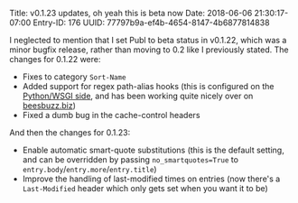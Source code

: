 Title: v0.1.23 updates, oh yeah this is beta now
Date: 2018-06-06 21:30:17-07:00
Entry-ID: 176
UUID: 77797b9a-ef4b-4654-8147-4b6877814838

I neglected to mention that I set Publ to beta status in v0.1.22, which was a minor bugfix release, rather than moving to 0.2 like I previously stated. The changes for 0.1.22 were:

* Fixes to category `Sort-Name`
* Added support for regex path-alias hooks (this is configured on the [Python/WSGI side](/api/python), and has been working quite nicely over on [beesbuzz.biz](https://beesbuzz.biz/))
* Fixed a dumb bug in the cache-control headers

And then the changes for 0.1.23:

* Enable automatic smart-quote substitutions (this is the default setting, and can be overridden by passing `no_smartquotes=True` to `entry.body`/`entry.more`/`entry.title`)
* Improve the handling of last-modified times on entries (now there's a `Last-Modified` header which only gets set when you want it to be)
